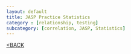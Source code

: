 ```yaml
---
layout: default
title: JASP Practice Statistics
category : [relationship, testing]
subcategory: [correlation, JASP, Statistics]
---
```

[<BACK](/_posts/post1.md)
